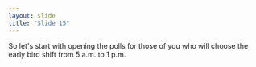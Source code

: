 ```yaml
---
layout: slide
title: "Slide 15"
---
```


So let's start with opening the polls for those of you who will choose the early bird shift from 5 a.m. to 1 p.m.
